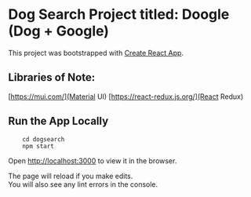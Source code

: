 # Dog Search Project titled: Doogle (Dog + Google)

This project was bootstrapped with [Create React App](https://github.com/facebook/create-react-app).

## Libraries of Note:

 [https://mui.com/](Material UI)
 [https://react-redux.js.org/](React Redux)

## Run the App Locally

```
    cd dogsearch
    npm start
```
Open [http://localhost:3000](http://localhost:3000) to view it in the browser.

The page will reload if you make edits.\
You will also see any lint errors in the console.

